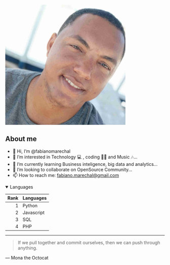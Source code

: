 <picture>
 <source media="(prefers-color-scheme: dark)" srcset="thumb.jpg">
 <source media="(prefers-color-scheme: light)" srcset="thumb.jpg">
 <img alt="Minha foto pessoal" src="thumb.jpg" width="380">
</picture>

<!--START_SECTION:badges-->
<!--END_SECTION:badges-->


## About me

- 👋 Hi, I’m @fabianomarechal
- 👀 I’m interested in Technology :computer: , coding :man_technologist: and Music :notes:...
- 🌱 I’m currently learning Business inteligence, big data and analytics...
- 💞️ I’m looking to collaborate on OpenSource Community...
- 📫 How to reach me: [fabiano.marechal@gmail.com](mailto:fabiano.marechal@gmail.com)

<details open>
 <summary>Languages</summary>

| Rank | Languages |
| -----: | --------------- |
| 1     | Python |
| 2 | Javascript |
| 3 | SQL |
| 4 | PHP |
 
</details>

---
> If we pull together and commit ourselves, then we can push through anything.

— Mona the Octocat

<!---
fabianomarechal/fabianomarechal is a ✨ special ✨ repository because its `README.md` (this file) appears on your GitHub profile.
You can click the Preview link to take a look at your changes.
--->
